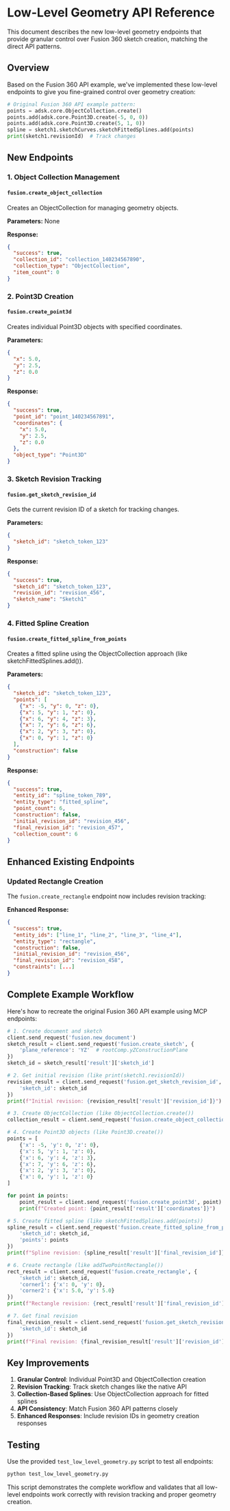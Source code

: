 # Low-Level Geometry API Reference

This document describes the new low-level geometry endpoints that provide granular control over Fusion 360 sketch creation, matching the direct API patterns.

## Overview

Based on the Fusion 360 API example, we've implemented these low-level endpoints to give you fine-grained control over geometry creation:

```python
# Original Fusion 360 API example pattern:
points = adsk.core.ObjectCollection.create()
points.add(adsk.core.Point3D.create(-5, 0, 0))
points.add(adsk.core.Point3D.create(5, 1, 0))
spline = sketch1.sketchCurves.sketchFittedSplines.add(points)
print(sketch1.revisionId)  # Track changes
```

## New Endpoints

### 1. Object Collection Management

#### `fusion.create_object_collection`
Creates an ObjectCollection for managing geometry objects.

**Parameters:** None

**Response:**
```json
{
  "success": true,
  "collection_id": "collection_140234567890",
  "collection_type": "ObjectCollection", 
  "item_count": 0
}
```

### 2. Point3D Creation

#### `fusion.create_point3d`
Creates individual Point3D objects with specified coordinates.

**Parameters:**
```json
{
  "x": 5.0,
  "y": 2.5,
  "z": 0.0
}
```

**Response:**
```json
{
  "success": true,
  "point_id": "point_140234567891",
  "coordinates": {
    "x": 5.0,
    "y": 2.5, 
    "z": 0.0
  },
  "object_type": "Point3D"
}
```

### 3. Sketch Revision Tracking

#### `fusion.get_sketch_revision_id`
Gets the current revision ID of a sketch for tracking changes.

**Parameters:**
```json
{
  "sketch_id": "sketch_token_123"
}
```

**Response:**
```json
{
  "success": true,
  "sketch_id": "sketch_token_123",
  "revision_id": "revision_456",
  "sketch_name": "Sketch1"
}
```

### 4. Fitted Spline Creation

#### `fusion.create_fitted_spline_from_points`
Creates a fitted spline using the ObjectCollection approach (like sketchFittedSplines.add()).

**Parameters:**
```json
{
  "sketch_id": "sketch_token_123",
  "points": [
    {"x": -5, "y": 0, "z": 0},
    {"x": 5, "y": 1, "z": 0},
    {"x": 6, "y": 4, "z": 3},
    {"x": 7, "y": 6, "z": 6},
    {"x": 2, "y": 3, "z": 0},
    {"x": 0, "y": 1, "z": 0}
  ],
  "construction": false
}
```

**Response:**
```json
{
  "success": true,
  "entity_id": "spline_token_789",
  "entity_type": "fitted_spline",
  "point_count": 6,
  "construction": false,
  "initial_revision_id": "revision_456",
  "final_revision_id": "revision_457",
  "collection_count": 6
}
```

## Enhanced Existing Endpoints

### Updated Rectangle Creation
The `fusion.create_rectangle` endpoint now includes revision tracking:

**Enhanced Response:**
```json
{
  "success": true,
  "entity_ids": ["line_1", "line_2", "line_3", "line_4"],
  "entity_type": "rectangle",
  "construction": false,
  "initial_revision_id": "revision_456",
  "final_revision_id": "revision_458",
  "constraints": [...]
}
```

## Complete Example Workflow

Here's how to recreate the original Fusion 360 API example using MCP endpoints:

```python
# 1. Create document and sketch
client.send_request('fusion.new_document')
sketch_result = client.send_request('fusion.create_sketch', {
    'plane_reference': 'YZ'  # rootComp.yZConstructionPlane
})
sketch_id = sketch_result['result']['sketch_id']

# 2. Get initial revision (like print(sketch1.revisionId))
revision_result = client.send_request('fusion.get_sketch_revision_id', {
    'sketch_id': sketch_id
})
print(f"Initial revision: {revision_result['result']['revision_id']}")

# 3. Create ObjectCollection (like ObjectCollection.create())
collection_result = client.send_request('fusion.create_object_collection')

# 4. Create Point3D objects (like Point3D.create())
points = [
    {'x': -5, 'y': 0, 'z': 0},
    {'x': 5, 'y': 1, 'z': 0},
    {'x': 6, 'y': 4, 'z': 3},
    {'x': 7, 'y': 6, 'z': 6},
    {'x': 2, 'y': 3, 'z': 0},
    {'x': 0, 'y': 1, 'z': 0}
]

for point in points:
    point_result = client.send_request('fusion.create_point3d', point)
    print(f"Created point: {point_result['result']['coordinates']}")

# 5. Create fitted spline (like sketchFittedSplines.add(points))
spline_result = client.send_request('fusion.create_fitted_spline_from_points', {
    'sketch_id': sketch_id,
    'points': points
})
print(f"Spline revision: {spline_result['result']['final_revision_id']}")

# 6. Create rectangle (like addTwoPointRectangle())
rect_result = client.send_request('fusion.create_rectangle', {
    'sketch_id': sketch_id,
    'corner1': {'x': 0, 'y': 0},
    'corner2': {'x': 5.0, 'y': 5.0}
})
print(f"Rectangle revision: {rect_result['result']['final_revision_id']}")

# 7. Get final revision
final_revision_result = client.send_request('fusion.get_sketch_revision_id', {
    'sketch_id': sketch_id
})
print(f"Final revision: {final_revision_result['result']['revision_id']}")
```

## Key Improvements

1. **Granular Control**: Individual Point3D and ObjectCollection creation
2. **Revision Tracking**: Track sketch changes like the native API
3. **Collection-Based Splines**: Use ObjectCollection approach for fitted splines
4. **API Consistency**: Match Fusion 360 API patterns closely
5. **Enhanced Responses**: Include revision IDs in geometry creation responses

## Testing

Use the provided `test_low_level_geometry.py` script to test all endpoints:

```bash
python test_low_level_geometry.py
```

This script demonstrates the complete workflow and validates that all low-level endpoints work correctly with revision tracking and proper geometry creation.
